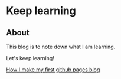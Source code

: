 # Keep learning

## About
This blog is to note down what I am learning.

Let's keep learning!

[How I make my first github pages blog](create_github_page)
